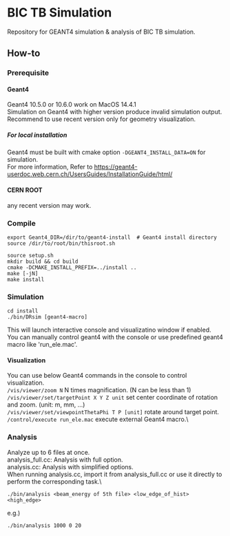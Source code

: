 # BIC TB Simulation
Repository for GEANT4 simulation &amp; analysis of BIC TB simulation.

## How-to
### Prerequisite
    
#### Geant4
Geant4 10.5.0 or 10.6.0 work on MacOS 14.4.1\
Simulation on Geant4 with higher version produce invalid simulation output.\
Recommend to use recent version only for geometry visualization.

##### For local installation
Geant4 must be built with cmake option `-DGEANT4_INSTALL_DATA=ON` for simulation.\
For more information, Refer to https://geant4-userdoc.web.cern.ch/UsersGuides/InstallationGuide/html/

#### CERN ROOT
any recent version may work.

### Compile

    export Geant4_DIR=/dir/to/geant4-install  # Geant4 install directory
    source /dir/to/root/bin/thisroot.sh
    
    source setup.sh
    mkdir build && cd build
    cmake -DCMAKE_INSTALL_PREFIX=../install ..
    make [-jN]
    make install

### Simulation
    
    cd install
    ./bin/DRsim [geant4-macro]
This will launch interactive console and visualizatino window if enabled.\
You can manually control geant4 with the console or use predefined geant4 macro like 'run_ele.mac'.

#### Visualization
You can use below Geant4 commands in the console to control visualization.\
`/vis/viewer/zoom N` N times magnification. (N can be less than 1)\
`/vis/viewer/set/targetPoint X Y Z unit` set center coordinate of rotation and zoom. (unit: m, mm, ...)\
`/vis/viewer/set/viewpointThetaPhi T P [unit]` rotate around target point.\
`/control/execute run_ele.mac` execute external Geant4 macro.\

### Analysis
Analyze up to 6 files at once.\
analysis_full.cc: Analysis with full option.\
analysis.cc: Analysis with simplified options.\
When running analysis.cc, import it from analysis_full.cc or use it directly to perform the corresponding task.\

    ./bin/analysis <beam_energy of 5th file> <low_edge_of_hist> <high_edge>

e.g.)

    ./bin/analysis 1000 0 20
